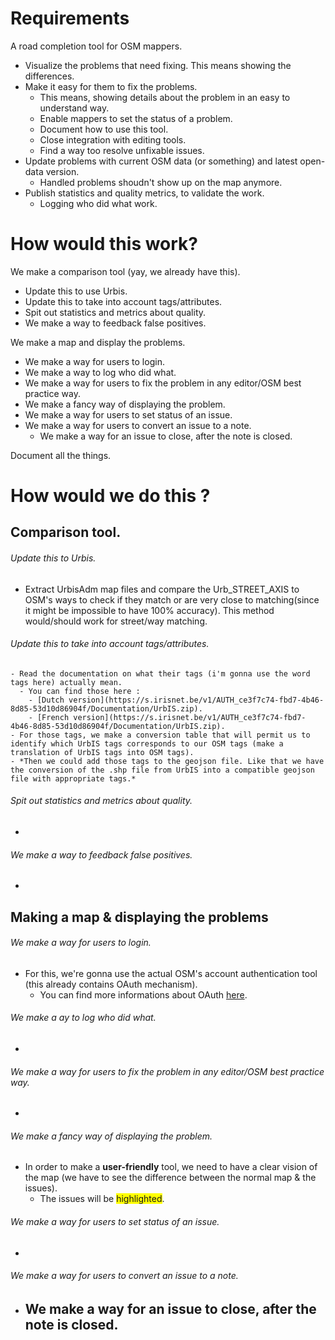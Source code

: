 Requirements
============

A road completion tool for OSM mappers.

- Visualize the problems that need fixing. This means showing the differences.
- Make it easy for them to fix the problems.
  - This means, showing details about the problem in an easy to understand way.
  - Enable mappers to set the status of a problem.
  - Document how to use this tool.
  - Close integration with editing tools.
  - Find a way too resolve unfixable issues.
- Update problems with current OSM data (or something) and latest open-data version.
  - Handled problems shoudn't show up on the map anymore.
- Publish statistics and quality metrics, to validate the work.
  - Logging who did what work.

# How would this work?

We make a comparison tool (yay, we already have this).
  - Update this to use Urbis.
  - Update this to take into account tags/attributes.
  - Spit out statistics and metrics about quality.
  - We make a way to feedback false positives.

We make a map and display the problems.
  - We make a way for users to login.
  - We make a way to log who did what.
  - We make a way for users to fix the problem in any editor/OSM best practice way.
  - We make a fancy way of displaying the problem.
  - We make a way for users to set status of an issue.
  - We make a way for users to convert an issue to a note.
    - We make a way for an issue to close, after the note is closed.

Document all the things.

# How would we do this ?


## Comparison tool.

###### Update this to Urbis.
  - Extract UrbisAdm map files and compare the Urb_STREET_AXIS to OSM's ways to check if they match or are very close to matching(since it might be impossible to have 100% accuracy).
    This method would/should work for street/way matching.
###### Update this to take into account tags/attributes.
    - Read the documentation on what their tags (i'm gonna use the word tags here) actually mean.
      - You can find those here :
        - [Dutch version](https://s.irisnet.be/v1/AUTH_ce3f7c74-fbd7-4b46-8d85-53d10d86904f/Documentation/UrbIS.zip).
        - [French version](https://s.irisnet.be/v1/AUTH_ce3f7c74-fbd7-4b46-8d85-53d10d86904f/Documentation/UrbIS.zip).
    - For those tags, we make a conversion table that will permit us to identify which UrbIS tags corresponds to our OSM tags (make a translation of UrbIS tags into OSM tags).
    - *Then we could add those tags to the geojson file. Like that we have the conversion of the .shp file from UrbIS into a compatible geojson file with appropriate tags.*
###### Spit out statistics and metrics about quality.
  -
###### We make a way to feedback false positives.
  -
## Making a map & displaying the problems

###### We make a way for users to login.
  - For this, we're gonna use the actual OSM's account authentication tool (this already contains OAuth mechanism).
    - You can find more informations about OAuth [here](https://wiki.openstreetmap.org/wiki/OAuth).
###### We make a ay to log who did what.
  -
###### We make a way for users to fix the problem in any editor/OSM best practice way.
  -
###### We make a fancy way of displaying the problem.
  - In order to make a **user-friendly** tool, we need to have a clear vision of the map (we have to see the difference between the normal map & the issues).
    - The issues will be <span style="background-color: #FFFF00">highlighted</span>.
###### We make a way for users to set status of an issue.
  -
###### We make a way for users to convert an issue to a note.
  - We make a way for an issue to close, after the note is closed.
    -


